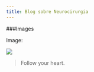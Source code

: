 ```yaml
---
title: Blog sobre Neurocirurgia
---
```


###Images

Image:

![](https://pandao.github.io/editor.md/examples/images/4.jpg)

> Follow your heart.
